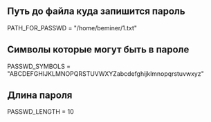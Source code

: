 ## Путь до файла куда запишится пароль ##
PATH_FOR_PASSWD = "/home/beminer/1.txt"

## Символы которые могут быть в пароле ##
PASSWD_SYMBOLS = "ABCDEFGHIJKLMNOPQRSTUVWXYZabcdefghijklmnopqrstuvwxyz"

## Длина пароля ##
PASSWD_LENGTH = 10
